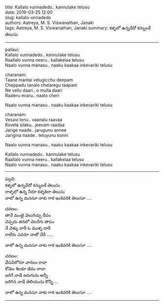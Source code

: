 title: Kallalo vunnadedo.. kannulake telusu  
date: 2019-03-25 12:00      
slug: kallalo-unnadedo  
authors: Aatreya, M. S. Viswanathan, Janaki  
tags: Aatreya, M. S. Viswanathan, Janaki
summary: కళ్ళలో ఉన్నదేదో కన్నులకే తెలుసు  

------------

pallavi:  
Kallalo vunnadedo.. kannulake telusu     
Raallalo vunna neeru.. kallakelaa telusu       
Naalo vunna manasu.. naaku kaakaa inkevariki telusu    

charanam:  
Taane mantai velugicchu deepam  
Cheppadu tanalo chelaregu taapam  
Ne vellu daari.. o mulla daari       
Raaleru evaru.. naato cheri    

Naalo vunna manasu.. naaku kaakaa inkevariki telusu    

charanam:    
Vesavi lonu.. vaanalu raavaa  
Kovela silaku.. jeevam raadaa  
Jarige naade.. jarugunu annee       
Jarigina naade.. teluyunu konni  

Naalo vunna manasu.. naaku kaakaa inkevariki telusu    

Kallalo vunnadedo.. kannulake telusu     
Raallalo vunna neeru.. kallakelaa telusu       
Naalo vunna manasu.. naaku kaakaa inkevariki telusu    

------------

పల్లవి:   
కళ్ళలో ఉన్నదేదో కన్నులకే తెలుసు    
రాళ్ళలో ఉన్న నీరూ కళ్ళకెలా తెలుసు   
నాలో ఉన్న మనసూ నాకు గాక ఇంకెవరికి తెలుసూ ....

చరణం:  
తానే మంటై వెలుగిచ్చు దీపం  
చెప్పదు తనలో చెలరేగు తాపం  
నే వెళ్ళు దారీ ఓ ముళ్ళ దారీ    
రాలేరు ఎవరూ నాతో చేరీ  .....

నాలో ఉన్న మనసూ నాకు గాక ఇంకెవరికి తెలుసూ ....

చరణం:  
వేసవిలోనూ వానలు రావా  
కోవెల శిలకూ జీవం రాదా  
జరిగే నాడే జరుగును అన్నీ     
జరిగిన నాడే తెలియును కొన్నీ ...

నాలో ఉన్న మనసూ నాకు గాక ఇంకెవరికి తెలుసూ ....

------------
